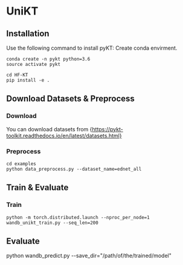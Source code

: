 # UniKT

## Installation
Use the following command to install pyKT: Create conda envirment.
```
conda create -n pykt python=3.6
source activate pykt
```

```
cd HF-KT
pip install -e .
```

## Download Datasets & Preprocess

### Download
You can download datasets from {https://pykt-toolkit.readthedocs.io/en/latest/datasets.html}

### Preprocess
```
cd examples
python data_preprocess.py --dataset_name=ednet_all
```

## Train & Evaluate
### Train
```
python -m torch.distributed.launch --nproc_per_node=1 wandb_unikt_train.py --seq_len=200
```

## Evaluate
python wandb_predict.py --save_dir="/path/of/the/trained/model"